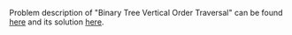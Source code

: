 Problem description of "Binary Tree Vertical Order Traversal" can be found [here](https://leetcode.com/problems/binary-tree-vertical-order-traversal/description/) and its solution [here](https://github.com/aurimas13/Solutions-To-Problems/blob/main/LeetCode/Python%20Solutions/Binary%20Tree%20Vertical%20Order%20Traversal/binary.py).
